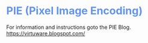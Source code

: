 # <span style='color:CornflowerBlue'>PIE (Pixel Image Encoding)</span>
For information and instructions goto the PIE Blog. https://virtuware.blogspot.com/
          

